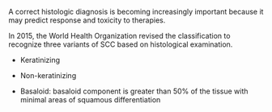 A correct histologic diagnosis is becoming increasingly important because it may predict response and toxicity to therapies.

In 2015, the World Health Organization revised the classification to recognize three variants of SCC based on histological examination.

- Keratinizing

- Non-keratinizing

- Basaloid: basaloid component is greater than 50% of the tissue with minimal areas of squamous differentiation